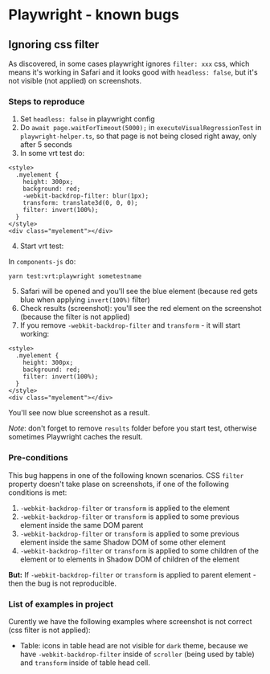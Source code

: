 # Playwright - known bugs

## Ignoring css filter

As discovered, in some cases playwright ignores `filter: xxx` css, which means it's working in Safari and it looks good
with `headless: false`, but it's not visible (not applied) on screenshots.

### Steps to reproduce

1. Set `headless: false` in playwright config
2. Do `await page.waitForTimeout(5000);` in `executeVisualRegressionTest` in `playwright-helper.ts`, so that page is not
   being closed right away, only after 5 seconds
3. In some vrt test do:

```
<style>
  .myelement {
    height: 300px;
    background: red;
    -webkit-backdrop-filter: blur(1px);
    transform: translate3d(0, 0, 0);
    filter: invert(100%);
  }
</style>
<div class="myelement"></div>
```

4. Start vrt test:

In `components-js` do:

```
yarn test:vrt:playwright sometestname
```

5. Safari will be opened and you'll see the blue element (because red gets blue when applying `invert(100%)` filter)
6. Check results (screenshot): you'll see the red element on the screenshot (because the filter is not applied)
7. If you remove `-webkit-backdrop-filter` and `transform` - it will start working:

```
<style>
  .myelement {
    height: 300px;
    background: red;
    filter: invert(100%);
  }
</style>
<div class="myelement"></div>
```

You'll see now blue screenshot as a result.

_Note_: don't forget to remove `results` folder before you start test, otherwise sometimes Playwright caches the result.

### Pre-conditions

This bug happens in one of the following known scenarios. CSS `filter` property doesn't take plase on screenshots, if
one of the following conditions is met:

1. `-webkit-backdrop-filter` or `transform` is applied to the element
2. `-webkit-backdrop-filter` or `transform` is applied to some previous element inside the same DOM parent
3. `-webkit-backdrop-filter` or `transform` is applied to some previous element inside the same Shadow DOM of some other
   element
4. `-webkit-backdrop-filter` or `transform` is applied to some children of the element or to elements in Shadow DOM of
   children of the element

**But:** If `-webkit-backdrop-filter` or `transform` is applied to parent element - then the bug is not reproducible.

### List of examples in project

Curently we have the following examples where screenshot is not correct (css filter is not applied):

- Table: icons in table head are not visible for `dark` theme, because we have `-webkit-backdrop-filter` inside of
  `scroller` (being used by table) and `transform` inside of table head cell.
